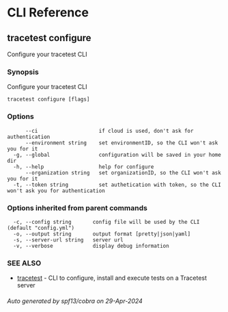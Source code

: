 # CLI Reference
## tracetest configure

Configure your tracetest CLI

### Synopsis

Configure your tracetest CLI

```
tracetest configure [flags]
```

### Options

```
      --ci                    if cloud is used, don't ask for authentication
      --environment string    set environmentID, so the CLI won't ask you for it
  -g, --global                configuration will be saved in your home dir
  -h, --help                  help for configure
      --organization string   set organizationID, so the CLI won't ask you for it
  -t, --token string          set authetication with token, so the CLI won't ask you for authentication
```

### Options inherited from parent commands

```
  -c, --config string       config file will be used by the CLI (default "config.yml")
  -o, --output string       output format [pretty|json|yaml]
  -s, --server-url string   server url
  -v, --verbose             display debug information
```

### SEE ALSO

* [tracetest](tracetest.md)	 - CLI to configure, install and execute tests on a Tracetest server

###### Auto generated by spf13/cobra on 29-Apr-2024
